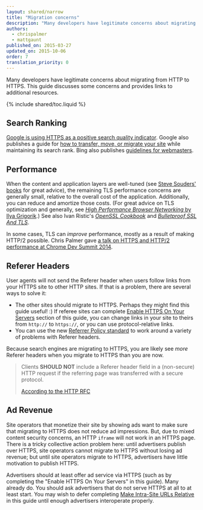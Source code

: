 ```yaml
---
layout: shared/narrow
title: "Migration concerns"
description: "Many developers have legitimate concerns about migrating from HTTP to HTTPS. This guide discusses some concerns and provides links to additional resources."
authors:
  - chrispalmer
  - mattgaunt
published_on: 2015-03-27
updated_on: 2015-10-06
order: 7
translation_priority: 0
---
```


<p class="intro">
Many developers have legitimate concerns about migrating from HTTP to HTTPS. This guide discusses some concerns and provides links to additional resources.
</p>

{% include shared/toc.liquid %}

## Search Ranking

[Google is using HTTPS as a positive search quality
indicator](https://googlewebmastercentral.blogspot.com/2014/08/https-as-ranking-signal.html).
Google also publishes a guide for [how to transfer, move, or migrate your
site](https://support.google.com/webmasters/topic/6029673) while maintaining its
search rank. Bing also publishes [guidelines for
webmasters](http://www.bing.com/webmaster/help/webmaster-guidelines-30fba23a).

## Performance

When the content and application layers are well-tuned (see [Steve Souders'
books](https://stevesouders.com/) for great advice), the remaining TLS
performance concerns are generally small, relative to the overall cost of the
application. Additionally, you can reduce and amortize those costs. (For great
advice on TLS optimization and generally, see _[High Performance Browser
Networking](http://chimera.labs.oreilly.com/books/1230000000545)_[ by Ilya
Grigorik](http://chimera.labs.oreilly.com/books/1230000000545).) See also Ivan
Ristic's _[OpenSSL
Cookbook](https://www.feistyduck.com/books/openssl-cookbook/)_ and _[Bulletproof
SSL And TLS](https://www.feistyduck.com/books/bulletproof-ssl-and-tls/)_.

In some cases, TLS can _improve_ performance, mostly as a result of making
HTTP/2 possible. Chris Palmer gave [a talk on HTTPS and HTTP/2 performance at Chrome Dev
Summit 2014]({{site.WFBaseUrl}}/shows/cds/2014/tls-all-the-things).

## Referer Headers

User agents will not send the Referer header when users follow links from your
HTTPS site to other HTTP sites. If that is a problem, there are several ways to
solve it:

* The other sites should migrate to HTTPS. Perhaps they might find this guide
  useful! :) If referee sites can complete [Enable HTTPS On Your Servers](enable-https-on-your-servers) section of this guide, you can change
  links in your site to theirs from `http://` to `https://`, or you can use
  protocol-relative links.
* You can use the new [Referrer Policy
  standard](http://www.w3.org/TR/referrer-policy/#referrer-policy-delivery-meta)
  to work around a variety of problems with Referer headers.

Because search engines are migrating to HTTPS, you are likely see _more_ Referer
headers when you migrate to HTTPS than you are now.

<blockquote>Clients <b>SHOULD NOT</b> include a Referer header field in a (non-secure) HTTP request if the referring page was transferred with a secure protocol.
  <p>
    <a href="https://tools.ietf.org/html/rfc2616#section-15.1.3">According to the HTTP RFC</a>
  </p>
</blockquote>

## Ad Revenue

Site operators that monetize their site by showing ads want to make sure that
migrating to HTTPS does not reduce ad impressions. But, due to mixed content
security concerns, an HTTP `iframe` will not work in an HTTPS page. There is a
tricky collective action problem here: until advertisers publish over HTTPS,
site operators cannot migrate to HTTPS without losing ad revenue; but until site
operators migrate to HTTPS, advertisers have little motivation to publish HTTPS.

Advertisers should at least offer ad service via HTTPS (such as by completing
the "Enable HTTPS On Your Servers" in this guide). Many already do. You 
should ask advertisers that do not serve HTTPS at all to at least start. 
You may wish to defer completing 
[Make Intra-Site URLs Relative](make-intra-site-urls-relative) in
this guide until enough advertisers interoperate properly.

